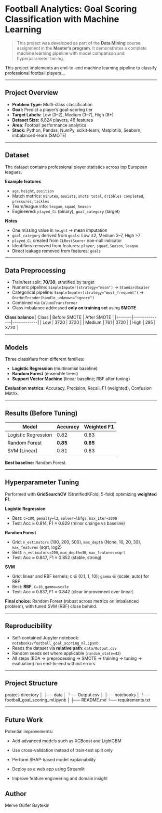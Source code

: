 # Football Analytics: Goal Scoring Classification with Machine Learning

> This project was developed as part of the **Data Mining** course assignment in the **Master’s program**. It demonstrates a complete machine learning pipeline with model comparison and hyperparameter tuning.

This project implements an end-to-end machine learning pipeline to classify professional football players...

---

## Project Overview
- **Problem Type:** Multi-class classification  
- **Goal:** Predict a player’s goal-scoring tier  
- **Target Labels:** Low (0–2), Medium (3–7), High (8+)  
- **Dataset Size:** 6,824 players, 46 features  
- **Area:** Football performance analytics  
- **Stack:** Python, Pandas, NumPy, scikit-learn, Matplotlib, Seaborn, imbalanced-learn (SMOTE)

---

## Dataset
The dataset contains professional player statistics across top European leagues.

**Example features**
- `age`, `height`, `position`
- Match metrics: `minutes`, `assists`, `shots total`, `dribbles completed`, `pressures`, `tackles`
- Team/league info: `league`, `squad`, `Season`
- Engineered: `played_CL` (binary), `goal_category` (target)

**Notes**
- One missing value in `height` → mean imputation  
- `goal_category` derived from `goals`: Low ≤2, Medium 3–7, High >7  
- `played_CL` created from `CLBestScorer` non-null indicator  
- Identifiers removed from features: `player`, `squad`, `Season`, `league`  
- Direct leakage removed from features: `goals`

---

## Data Preprocessing
- Train/test split: **70/30**, stratified by target  
- Numeric pipeline: `SimpleImputer(strategy="mean")` → `StandardScaler`  
- Categorical pipeline: `SimpleImputer(strategy="most_frequent")` → `OneHotEncoder(handle_unknown="ignore")`  
- Combined via `ColumnTransformer`  
- Class imbalance addressed **only on training set** using **SMOTE**

**Class balance**
| Class  | Before SMOTE | After SMOTE |
|--------|---------------|-------------|
| Low    | 3720          | 3720        |
| Medium | 761           | 3720        |
| High   | 295           | 3720        |

---

## Models
Three classifiers from different families:
- **Logistic Regression** (multinomial baseline)
- **Random Forest** (ensemble trees)
- **Support Vector Machine** (linear baseline; RBF after tuning)

**Evaluation metrics**: Accuracy, Precision, Recall, F1 (weighted), Confusion Matrix.

---

## Results (Before Tuning)
| Model                | Accuracy | Weighted F1 |
|----------------------|----------|-------------|
| Logistic Regression  | 0.82     | 0.83        |
| Random Forest        | **0.85** | **0.85**    |
| SVM (Linear)         | 0.81     | 0.83        |

**Best baseline:** Random Forest.

---

## Hyperparameter Tuning
Performed with **GridSearchCV** (StratifiedKFold, 5-fold) optimizing **weighted F1**.

**Logistic Regression**
- Best: `C=100`, `penalty=l2`, `solver=lbfgs`, `max_iter=2000`
- Test: Acc ≈ 0.814, F1 ≈ 0.829 (minor change vs baseline)

**Random Forest**
- Grid: `n_estimators` {100, 200, 500}, `max_depth` {None, 10, 20, 30}, `max_features` {sqrt, log2}
- Best: `n_estimators=200`, `max_depth=30`, `max_features=sqrt`
- Test: Acc ≈ 0.847, F1 ≈ 0.852 (stable, strong)

**SVM**
- Grid: linear and RBF kernels; `C` ∈ {0.1, 1, 10}; `gamma` ∈ {scale, auto} for RBF
- Best: **RBF**, `C=10`, `gamma=scale`
- Test: Acc ≈ 0.837, F1 ≈ 0.842 (clear improvement over linear)

**Final choice:** Random Forest (robust across metrics on imbalanced problem), with tuned SVM (RBF) close behind.

---

## Reproducibility
- Self-contained Jupyter notebook: `notebooks/football_goal_scoring_ml.ipynb`  
- Reads the dataset via **relative path**: `data/Output.csv`  
- Random seeds set where applicable (`random_state=42`)  
- All steps (EDA → preprocessing → SMOTE → training → tuning → evaluation) run end-to-end without errors

---

## Project Structure

project-directory
│
├── data
│ └── Output.csv
│
├── notebooks
│ └── football_goal_scoring_ml.ipynb
│
├── README.md
└── requirements.txt


---

## Future Work

Potential improvements:

- Add advanced models such as XGBoost and LightGBM

- Use cross-validation instead of train-test split only

- Perform SHAP-based model explainability

- Deploy as a web app using Streamlit

- Improve feature engineering and domain insight

## Author

Merve Gülfer Baytekin
